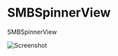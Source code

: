 SMBSpinnerView
==============

SMBSpinnerView

![Screenshot](https://raw.github.com/smb-ios/SMBSpinnerView/master/image.png)

